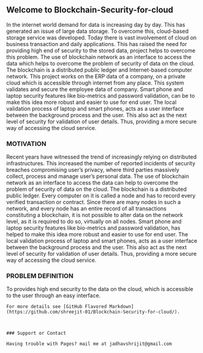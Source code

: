 ## Welcome to Blockchain-Security-for-cloud
In the internet world demand for data is increasing day by day. This has generated an issue of large data storage. To overcome this, cloud-based storage service was developed. Today there is vast involvement of cloud on business transaction and daily applications. This has raised the need for providing high end of security to the stored data, project helps to overcome this problem. The use of blockchain network as an interface to access the data which helps to overcome the problem of security of data on the cloud. The blockchain is a distributed public ledger and Internet-based computer network. This project works on the ERP data of a company, on a private cloud which is accessible through internet from any place. This system validates and secure the employee data of company. Smart phone and laptop security features like bio-metrics and password validation, can be to make this idea more robust and easier to use for end user. The local validation process of laptop and smart phones, acts as a user interface between the background process and the user. This also act as the next level of security for validation of user details. Thus, providing a more secure way of accessing the cloud service.

### MOTIVATION
Recent years have witnessed the trend of increasingly relying on distributed infrastructures. This increased the number of reported incidents of security breaches compromising user’s privacy, where third parties massively collect, process and manage user’s personal data. The use of blockchain network as an interface to access the data can help to overcome the problem of security of data on the cloud. The blockchain is a distributed public ledger. Every computer on it is called a node and has to record every verified transaction or contract. Since there are many nodes in such a network, and every node has an entire record of all transactions constituting a blockchain, it is not possible to alter data on the network level, as it is required to do so, virtually on all nodes. Smart phone and laptop security features like bio-metrics and password validation, has helped to make this idea more robust and easier to use for end user. The local validation process of laptop and smart phones, acts as a user interface between the background process and the user. This also act as the next level of security for validation of user details. Thus, providing a more secure way of accessing the cloud service.
### PROBLEM DEFINITION
To provides high end security to the data on the cloud, which is accessible to the user through an easy interface.
```
For more details see [GitHub Flavored Markdown](https://github.com/shreejit-01/Blockchain-Security-for-cloud/).



### Support or Contact

Having trouble with Pages? mail me at jadhavshrijit@gmail.com
